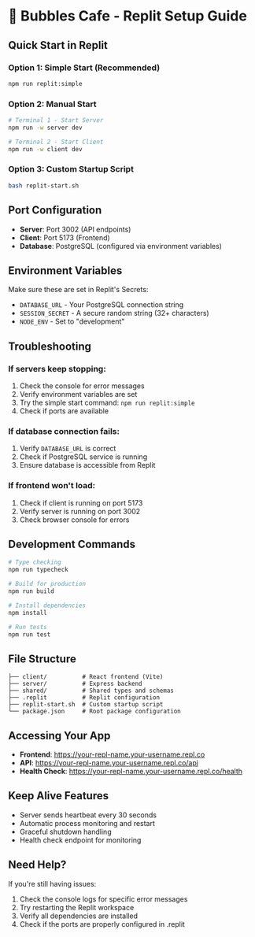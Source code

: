 # 🚀 Bubbles Cafe - Replit Setup Guide

## **Quick Start in Replit**

### **Option 1: Simple Start (Recommended)**
```bash
npm run replit:simple
```

### **Option 2: Manual Start**
```bash
# Terminal 1 - Start Server
npm run -w server dev

# Terminal 2 - Start Client  
npm run -w client dev
```

### **Option 3: Custom Startup Script**
```bash
bash replit-start.sh
```

## **Port Configuration**
- **Server**: Port 3002 (API endpoints)
- **Client**: Port 5173 (Frontend)
- **Database**: PostgreSQL (configured via environment variables)

## **Environment Variables**
Make sure these are set in Replit's Secrets:
- `DATABASE_URL` - Your PostgreSQL connection string
- `SESSION_SECRET` - A secure random string (32+ characters)
- `NODE_ENV` - Set to "development"

## **Troubleshooting**

### **If servers keep stopping:**
1. Check the console for error messages
2. Verify environment variables are set
3. Try the simple start command: `npm run replit:simple`
4. Check if ports are available

### **If database connection fails:**
1. Verify `DATABASE_URL` is correct
2. Check if PostgreSQL service is running
3. Ensure database is accessible from Replit

### **If frontend won't load:**
1. Check if client is running on port 5173
2. Verify server is running on port 3002
3. Check browser console for errors

## **Development Commands**
```bash
# Type checking
npm run typecheck

# Build for production
npm run build

# Install dependencies
npm install

# Run tests
npm run test
```

## **File Structure**
```
├── client/          # React frontend (Vite)
├── server/          # Express backend
├── shared/          # Shared types and schemas
├── .replit          # Replit configuration
├── replit-start.sh  # Custom startup script
└── package.json     # Root package configuration
```

## **Accessing Your App**
- **Frontend**: https://your-repl-name.your-username.repl.co
- **API**: https://your-repl-name.your-username.repl.co/api
- **Health Check**: https://your-repl-name.your-username.repl.co/health

## **Keep Alive Features**
- Server sends heartbeat every 30 seconds
- Automatic process monitoring and restart
- Graceful shutdown handling
- Health check endpoint for monitoring

## **Need Help?**
If you're still having issues:
1. Check the console logs for specific error messages
2. Try restarting the Replit workspace
3. Verify all dependencies are installed
4. Check if the ports are properly configured in .replit